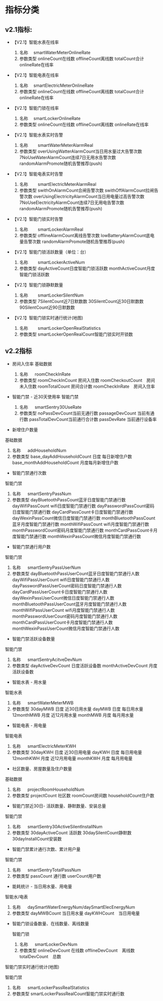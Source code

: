 
# 指标分类

##  v2.1指标:

* 【V2.1】智能水表在线率

  1. 名称
  　smartWaterMeterOnlineRate
  2. 参数类型
    onlineCount在线数
    offlineCount离线数
    totalCount合计
    onlineRate在线率

* 【V2.1】智能电表在线率

  1. 名称
  　smartElectricMeterOnlineRate
  2. 参数类型
    onlineCount在线数
    offlineCount离线数
    totalCount合计
    onlineRate在线率


* 【V2.1】智能门锁在线率

  1. 名称
  　smartLockerOnlineRate
  2. 参数类型
    onlineCount在线数
    offlineCount离线数
    onlineRate在线率

* 【V2.1】智能水表实时告警

  1. 名称
  　　smartWaterMeterAlarmReal
  2. 参数类型
    overUsingWatterAlarmCount当日用水量过大告警次数
    7NoUseWaterAlarmCount连续7日无用水告警次数
    randomAlarmPromote随机告警推荐(push)


* 【V2.1】智能电表实时告警

  1. 名称
  　　smartElectricMeterAlarmReal
  2. 参数类型
    swithOnAlarmCount合闸告警次数
    swithOffAlarmCount拉闸告警次数
    overUsingElectricityAlarmCount当日用电量过高告警次数
    7NoUseElectricityAlarmCount连续7日无用电告警次数
    randomAlarmPromote随机告警推荐(push)


* 【V2.1】智能门锁实时告警

    1. 名称
    　　smartLockerAlarmReal
    2. 参数类型
      offlineAlarmCount离线告警次数
      lowBatteryAlarmCount底电量告警次数
      randomAlarmPromote随机告警推荐(push)

* 【V2.1】智能门锁活跃数量（单位：台）

  1. 名称
  　　smartLockerActiveNum
  2. 参数类型
     dayActiveCount日度智能门锁活跃数
     monthActiveCount月度智能门锁活跃数


* 【V2.1】智能门锁静默数量

  1. 名称
  　　smartLockerSilentNum
  2. 参数类型
    7SilentCount近7日默数数
    30SilentCount近30日默数数
    90SilentCount近90日默数数


* 【V2.1】智能门锁实时通行统计(地图)

  1. 名称
  　　smartLockerOpenRealStatistics
  2. 参数类型
    smartLockerOpenRealCount智能门锁实时开锁数



## v2.2指标

* 房间入住率
  基础数据

  1. 名称
  　 roomCheckInRate
  2. 参数类型
     roomCheckInCount 房间入住数
     roomCheckoutCount　房间未入住数
     roomTotalCount 房间合计数
     roomCheckInRate　房间入住率


* 智能门禁 - 近30天使用率
   智能门禁

  1. 名称
  　 smartSentry30UseRate
  2. 参数类型
     noPassDevCount当前无通行数
     passageDevCount 当前有通行数
     passTotalDevCount当前通行合计数
     passDevRate 当前通行设备率



* 新增住户数量

 基础数据

  1. 名称
  　 addHouseholdNum
  2. 参数类型
    base_dayAddHouseholdCount  日度 每日新增住户数
    base_monthAddHouseholdCount 月度每月新增住户数


* 智能门禁通行次数

智能门禁

  1. 名称
  　 smartSentryPassNum
  2. 参数类型
     dayBluetoothPassCount蓝牙日度智能门禁通行数
     dayWifiPassCount   wifi日度智能门禁通行数
     dayPasswordPassCount密码日度智能门禁通行数
     dayCardPassCount卡日度智能门禁通行数
     dayWexinPassCount微信日度智能门禁通行数
     monthBluetoothPassCount蓝牙月度智能门禁通行数
     monthWifiPassCount   wifi月度智能门禁通行数
     monthPasswordCount密码月度智能门禁通行数
     monthCardPassCount卡月度智能门禁通行数
     monthWexinPassCount微信月度智能门禁通行数


* 智能门禁通行用户数

智能门禁

  1. 名称
  　 smartSentryPassUserNum
  2. 参数类型
    dayBluetoothPassUserCount蓝牙日度智能门禁通行人数
    dayWifiPassUserCount   wifi日度智能门禁通行人数
    dayPasswordPassUserCount密码日度智能门禁通行人数
    dayCardPassUserCount卡日度智能门禁通行人数
    dayWexinPassUserCount微信日度智能门禁通行人数
    monthBluetoothPassUserCount蓝牙月度智能门禁通行人数
    monthWifiPassUserCount   wifi月度智能门禁通行人数
    monthPasswordUserCount密码月度智能门禁通行人数
    monthCardPassUserCount卡月度智能门禁通行人数
    monthWexinPassUserCount微信月度智能门禁通行人数


* 智能门禁活跃设备数量

智能门禁

  1. 名称
  　 smartSentryAcitveDevNum
  2. 参数类型
    dayActiveDevCount 日度活跃设备数
    monthActiveDevCount   月度活跃设备数


* 智能水表 - 用水量

智能水表

  1. 名称
  　 smartWaterMeterMWB
  2. 参数类型
    30dayMWB 日度 近30日用水量
    dayMWB 日度 每日用水量
    12monthMWB 月度 近12月用水量
    monthMWB 月度 每月用水量


* 智能电表 - 用电量

智能电表

  1. 名称
  　 smartElectricMeterKWH
  2. 参数类型
    30dayKWH 日度 近30日用电量
    dayKWH 日度 每日用电量
    12monthKWH 月度 近12月用电量
    monthKWH 月度 每月用电量


* 社区数量、房屋数量及住户数量

基础数据

  1. 名称
  　 projectRoomHouseholdNum
  2. 参数类型
     projectCount 社区数
     roomCount房间数
     householdCount住户数


* 智能门禁近30日- 活跃数量、静默数量、安装总量

智能门禁

1. 名称
　 smartSentry30ActiveSilentInstallNum
2. 参数类型
   30dayActiveCount 活跃数
   30daySilentCount静默数
   30dayInstallCount安装数


* 智能门禁累计通行次数、累计用户量

智能门禁

  1. 名称
  　 smartSentryTotalPassNum
  2. 参数类型
     passCount 通行数
     userCount用户数


* 能耗统计 - 当日用水量、用电量

智能水/电表

  1. 名称
  　 daySmartWaterEnergyNum/daySmartElecEnergyNum
  2. 参数类型
     dayMWBCount 当日用水量
     dayKWHCount　当日用电量


* 智能门锁设备数量、在线数量、离线数量

  智能门锁

  1. 名称
  　 smartLockerDevNum
  2. 参数类型
     onlineDevCount 在线数
     offlineDevCount　离线数
     totalDevCount　总数




智能门禁实时通行统计(地图)

智能门禁

  1. 名称
  　 smartLockerPassRealStatistics
  2. 参数类型
     smartLockerPassRealCount智能门禁实时通行数
